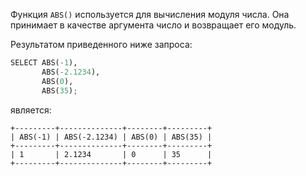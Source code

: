 Функция `ABS()` используется для вычисления модуля числа. Она принимает в качестве аргумента число и возвращает его модуль.

Результатом приведенного ниже запроса:

```python
SELECT ABS(-1),
       ABS(-2.1234),
       ABS(0),
       ABS(35);
```

является:

```no-highlight
+---------+--------------+--------+---------+
| ABS(-1) | ABS(-2.1234) | ABS(0) | ABS(35) |
+---------+--------------+--------+---------+
| 1       | 2.1234       | 0      | 35      |
+---------+--------------+--------+---------+
```